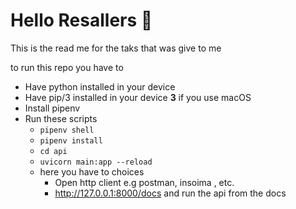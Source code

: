 # Hello Resallers 👋

This is the read me for the taks that was give to me

to run this repo you have to

- Have python installed in your device
- Have pip/3 installed in your device **3** if you use macOS
- Install pipenv
- Run these scripts
  - `pipenv shell`
  - `pipenv install`
  - `cd api`
  - `uvicorn main:app --reload`
  - here you have to choices
    - Open http client e.g postman, insoima , etc.
    - http://127.0.0.1:8000/docs and run the api from the docs
